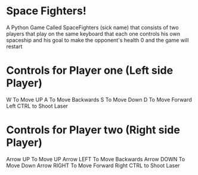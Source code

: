 # Space Fighters!
A Python Game Called SpaceFighters (sick name) that consists of two players that play on the same keyboard that each one controls his own spaceship and his goal to make the opponent's health 0 and the game will restart

# Controls for Player one (Left side Player)
W To Move UP
A To Move Backwards
S To Move Down
D To Move Forward
Left CTRL to Shoot Laser

# Controls for Player two (Right side Player)

Arrow UP To Move UP
Arrow LEFT To Move Backwards
Arrow DOWN To Move Down
Arrow RIGHT To Move Forward
Right CTRL to Shoot Laser
